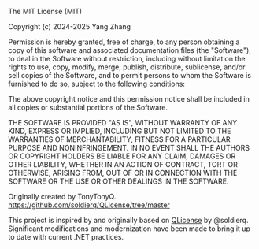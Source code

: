 ﻿﻿The MIT License (MIT)

Copyright (c) 2024-2025 Yang Zhang

Permission is hereby granted, free of charge, to any person obtaining a copy
of this software and associated documentation files (the "Software"), to deal
in the Software without restriction, including without limitation the rights
to use, copy, modify, merge, publish, distribute, sublicense, and/or sell
copies of the Software, and to permit persons to whom the Software is
furnished to do so, subject to the following conditions:

The above copyright notice and this permission notice shall be included in all
copies or substantial portions of the Software.

THE SOFTWARE IS PROVIDED "AS IS", WITHOUT WARRANTY OF ANY KIND, EXPRESS OR
IMPLIED, INCLUDING BUT NOT LIMITED TO THE WARRANTIES OF MERCHANTABILITY,
FITNESS FOR A PARTICULAR PURPOSE AND NONINFRINGEMENT. IN NO EVENT SHALL THE
AUTHORS OR COPYRIGHT HOLDERS BE LIABLE FOR ANY CLAIM, DAMAGES OR OTHER
LIABILITY, WHETHER IN AN ACTION OF CONTRACT, TORT OR OTHERWISE, ARISING FROM,
OUT OF OR IN CONNECTION WITH THE SOFTWARE OR THE USE OR OTHER DEALINGS IN THE
SOFTWARE.

Originally created by TonyTonyQ.
https://github.com/soldierq/QLicense/tree/master

This project is inspired by and originally based on
[QLicense](https://github.com/soldierq/QLicense) by @soldierq. 
Significant modifications and modernization have been made to bring it up
to date with current .NET practices.
